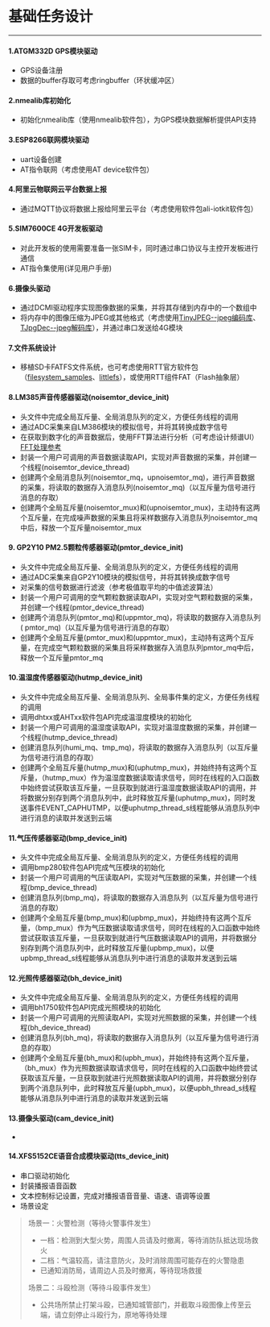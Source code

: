 # 基础任务设计

---

#### 1.ATGM332D GPS模块驱动

* GPS设备注册
* 数据的buffer存取可考虑ringbuffer（环状缓冲区）

#### 2.nmealib库初始化

* 初始化nmealib库（使用nmealib软件包），为GPS模块数据解析提供API支持

#### 3.ESP8266联网模块驱动

* uart设备创建
* AT指令联网（考虑使用AT device软件包）

#### 4.阿里云物联网云平台数据上报

* 通过MQTT协议将数据上报给阿里云平台（考虑使用软件包ali-iotkit软件包）

#### 5.SIM7600CE 4G开发板驱动

* 对此开发板的使用需要准备一张SIM卡，同时通过串口协议与主控开发板进行通信
* AT指令集使用(详见用户手册)

#### 6.摄像头驱动

* 通过DCMI驱动程序实现图像数据的采集，并将其存储到内存中的一个数组中
* 将内存中的图像压缩为JPEG或其他格式（考虑使用[TinyJPEG--jpeg编码库](https://github.com/StackYuan/TinyJPEG)、[TJpgDec--jpeg解码库](https://github.com/RT-Thread-packages/TJpgDec)），并通过串口发送给4G模块

#### 7.文件系统设计

* 移植SD卡FATFS文件系统，也可考虑使用RTT官方软件包（[filesystem_samples](https://github.com/RT-Thread-packages/filesystem-sample)、[littlefs](https://github.com/geniusgogo/littlefs)），或使用RTT组件FAT（Flash抽象层）

#### 8.LM385声音传感器驱动(noisemtor_device_init)

* 头文件中完成全局互斥量、全局消息队列的定义，方便任务线程的调用
* 通过ADC采集来自LM386模块的模拟信号，并将其转换成数字信号
* 在获取到数字化的声音数据后，使用FFT算法进行分析（可考虑设计频谱UI）[FFT处理参考](https://blog.csdn.net/cheng_5230/article/details/84107173)
* 封装一个用户可调用的声音数据读取API，实现对声音数据的采集，并创建一个线程(noisemtor_device_thread)
* 创建两个全局消息队列(noisemtor_mq，upnoisemtor_mq)，进行声音数据的采集，将读取的数据存入消息队列(noisemtor_mq)（以互斥量为信号进行消息的存取）
* 创建两个全局互斥量(noisemtor_mux)和(upnoisemtor_mux)，主动持有这两个互斥量，在完成噪声数据的采集且将采样数据存入消息队列noisemtor_mq中后，释放一个互斥量noisemtor_mux

#### 9. GP2Y10 PM2.5颗粒传感器驱动(pmtor_device_init)

* 头文件中完成全局互斥量、全局消息队列的定义，方便任务线程的调用
* 通过ADC采集来自GP2Y10模块的模拟信号，并将其转换成数字信号
* 对采集的信号数据进行滤波（参考极值取平均的中值滤波算法）
* 封装一个用户可调用的空气颗粒数据读取API，实现对空气颗粒数据的采集，并创建一个线程(pmtor_device_thread)
* 创建两个消息队列(pmtor_mq)和(uppmtor_mq)，将读取的数据存入消息队列( pmtor_mq)（以互斥量为信号进行消息的存取）
* 创建两个全局互斥量(pmtor_mux)和(uppmtor_mux)，主动持有这两个互斥量，在完成空气颗粒数据的采集且将采样数据存入消息队列pmtor_mq中后，释放一个互斥量pmtor_mq

#### 10.温湿度传感器驱动(hutmp_device_init)

* 头文件中完成全局互斥量、全局消息队列、全局事件集的定义，方便任务线程的调用
* 调用dhtxx或AHTxx软件包API完成温湿度模块的初始化
* 封装一个用户可调用的温湿度读取API，实现对温湿度数据的采集，并创建一个线程(hutmp_device_thread)
* 创建消息队列(humi_mq、tmp_mq)，将读取的数据存入消息队列（以互斥量为信号进行消息的存取）
* 创建两个全局互斥量(hutmp_mux)和(uphutmp_mux)，并始终持有这两个互斥量，（hutmp_mux）作为温湿度数据读取请求信号，同时在线程的入口函数中始终尝试获取该互斥量，一旦获取到就进行温湿度数据读取API的调用，并将数据分别存到两个消息队列中，此时释放互斥量(uphutmp_mux)，同时发送事件EVENT_CAPHUTMP，以便uphutmp_thread_s线程能够从消息队列中进行消息的读取并发送到云端

#### 11.气压传感器驱动(bmp_device_init)

* 头文件中完成全局互斥量、全局消息队列的定义，方便任务线程的调用
* 调用bmp280软件包API完成气压模块的初始化
* 封装一个用户可调用的气压读取API，实现对气压数据的采集，并创建一个线程(bmp_device_thread)
* 创建消息队列(bmp_mq)，将读取的数据存入消息队列（以互斥量为信号进行消息的存取）
* 创建两个全局互斥量(bmp_mux)和(upbmp_mux)，并始终持有这两个互斥量，（bmp_mux）作为气压数据读取请求信号，同时在线程的入口函数中始终尝试获取该互斥量，一旦获取到就进行气压数据读取API的调用，并将数据分别存到两个消息队列中，此时释放互斥量(upbmp_mux)，以便upbmp_thread_s线程能够从消息队列中进行消息的读取并发送到云端

#### 12.光照传感器驱动(bh_device_init)

* 头文件中完成全局互斥量、全局消息队列的定义，方便任务线程的调用
* 调用bh1750软件包API完成光照模块的初始化
* 封装一个用户可调用的光照读取API，实现对光照数据的采集，并创建一个线程(bh_device_thread)
* 创建消息队列(bh_mq)，将读取的数据存入消息队列（以互斥量为信号进行消息的存取）
* 创建两个全局互斥量(bh_mux)和(upbh_mux)，并始终持有这两个互斥量，（bh_mux）作为光照数据读取请求信号，同时在线程的入口函数中始终尝试获取该互斥量，一旦获取到就进行光照数据读取API的调用，并将数据分别存到两个消息队列中，此时释放互斥量(upbh_mux)，以便upbh_thread_s线程能够从消息队列中进行消息的读取并发送到云端

#### 13.摄像头驱动(cam_device_init)

* 

#### 14.XFS5152CE语音合成模块驱动(tts_device_init)

* 串口驱动初始化
* 封装播报语音函数
* 文本控制标记设置，完成对播报语音音量、语速、语调等设置
* 场景设定

> 场景一：火警检测（等待火警事件发生）
>
> * 一档：检测到大型火势，周围人员请及时撤离，等待消防队抵达现场救火
> * 二档：气温较高，请注意防火，及时消除周围可能存在的火警隐患
> * 已通知消防局，请周边人员及时撤离，等待现场救援
>
> 场景二：斗殴检测（等待斗殴事件发生）
>
> * 公共场所禁止打架斗殴，已通知城管部门，并截取斗殴图像上传至云端，请立刻停止斗殴行为，原地等待处理

